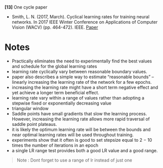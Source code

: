 **[13]** One cycle paper
- Smith, L. N. (2017, March). Cyclical learning rates for training neural networks. In 2017 IEEE Winter Conference on Applications of Computer Vision (WACV) (pp. 464-472). IEEE.
[Paper](https://arxiv.org/pdf/1506.01186.pdf%EF%BC%89%EF%BC%8C%E8%BF%99%E7%A7%8D%E5%A5%87%E6%8A%80%E6%B7%AB%E5%B7%A7%E5%B0%86%E8%8E%B7%E5%BE%97%E6%9B%B4%E9%AB%98%E7%9A%84%E6%B5%8B%E8%AF%95%E5%87%86%E7%A1%AE%E7%8E%87%EF%BC%8C%E4%BD%86%E6%98%AF%E4%BD%A0%E7%9C%8B%E8%BF%99%E4%B8%AAlearning)

# Notes
- Practically eliminates the need to experimentally find the best values and
schedule for the global learning rates
- learning rate cyclically vary between reasonable boundary values.
- paper also describes a simple way to estimate “reasonable bounds” – linearly increasing the learning rate of the network for a few epochs.
- increasing the learning rate might have a short term negative effect and yet achieve a longer term beneficial effect.
- learning rate vary within a range of values rather than adopting a stepwise fixed or exponentially decreasing value
- triangular window
- Saddle points have small gradients that slow the learning process. However, increasing the learning rate allows more rapid traversal of saddle point plateaus.
- it is likely the optimum learning rate will be between the bounds and near optimal learning rates will be used throughout training.
- experiments show that it often is good to set stepsize equal to 2 − 10 times the number of iterations in an epoch
- a single LR range test provides both a good LR
value and a good range.
> Note : Dont forget to use a range of lr instead of just one 
